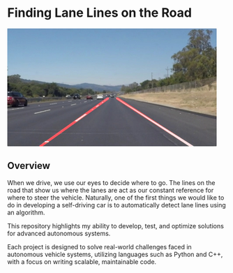 # **Finding Lane Lines on the Road** 

<img src="examples/laneLines_thirdPass.jpg" width="480" alt="Combined Image" />

Overview
---

When we drive, we use our eyes to decide where to go.  The lines on the road that show us where the lanes are act as our constant reference for where to steer the vehicle.  Naturally, one of the first things we would like to do in developing a self-driving car is to automatically detect lane lines using an algorithm.

This repository highlights my ability to develop, test, and optimize solutions for advanced autonomous systems.

Each project is designed to solve real-world challenges faced in autonomous vehicle systems, utilizing languages such as Python and C++, with a focus on writing scalable, maintainable code.

